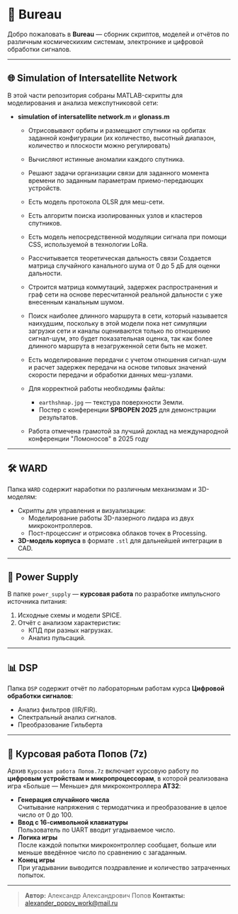 # 🚀 Bureau

Добро пожаловать в **Bureau** — сборник скриптов, моделей и отчётов по различным  космическихим системам, электронике и цифровой обработки сигналов.

---

## 🌐 Simulation of Intersatellite Network

В этой части репозитория собраны MATLAB-скрипты для моделирования и анализа межспутниковой сети:

- **simulation of intersatellite network.m** и **glonass.m**  
  - Отрисовывают орбиты и размещают спутники на орбитах заданной конфигурации (их количество, высотный диапазон, количество и плоскости можно регулировать)  
  - Вычисляют истинные аномалии каждого спутника.  
  - Решают задачи организации связи для заданного момента времени по заданным параметрам приемо-передающих устройств.
  - Есть модель протокола OLSR для меш-сети.
  - Есть алгоритм поиска изолированных узлов и кластеров спутников.
  - Есть модель непосредственной модуляции сигнала при помощи CSS, используемой в технологии LoRa.
  - Рассчитывается теоретическая дальность связи Создается матрица случайного канального шума от 0 до 5 дБ для оценки дальности.
  - Строится матрица коммутаций, задержек распространения и граф сети на основе пересчитанной реальной дальности с уже внесенным канальным шумом. 
  - Поиск наиболее длинного маршрута в сети, который называется наихудшим, поскольку в этой модели пока нет симуляции загрузки сети и каналы оцениваются только по отношению сигнал-шум, это будет показательная оценка, так как более длинного маршрута в незагруженной сети быть не может.
  - Есть моделирование передачи с учетом отношения сигнал-шум и расчет задержек передачи на основе типовых значений скорости передачи и обработки данных меш-узлами.

  - Для корректной работы необходимы файлы:
    - `earthshmap.jpg` — текстура поверхности Земли.
    - Постер с конференции **SPBOPEN 2025** для демонстрации результатов.
  - Работа отмечена грамотой за лучший доклад на международной конференции "Ломоносов" в 2025 году
---

## 🛠 WARD

Папка `WARD` содержит наработки по различным механизмам и 3D-моделям:

- Скрипты для управления и визуализации:
  - Моделирование работы 3D-лазерного лидара из двух микроконтроллеров.
  - Пост-процессинг и отрисовка облаков точек в Processing.
- **3D-модель корпуса** в формате `.stl` для дальнейшей интеграции в CAD.

---

## 🔌 Power Supply

В папке `power_supply` — **курсовая работа** по разработке импульсного источника питания:

1. Исходные схемы и модели SPICE.
2. Отчёт с анализом характеристик:
   - КПД при разных нагрузках.
   - Анализ пульсаций.
---

## 📊 DSP

Папка `DSP` содержит отчёт по лабораторным работам курса **Цифровой обработки сигналов**:

- Анализ фильтров (IIR/FIR).
- Спектральный анализ сигналов.
- Преобразование Гильберта

---

## 💾 Курсовая работа Попов (7z)

Архив `Курсовая работа Попов.7z` включает курсовую работу по **цифровым устройствам и микропроцессорам**, в которой реализована игра «Больше — Меньше» для микроконтроллера **AT32**:

- **Генерация случайного числа**  
  Считывание напряжения с термодатчика и преобразование в целое число от 0 до 100.
- **Ввод с 16-символьной клавиатуры**  
  Пользователь по UART вводит угадываемое число.
- **Логика игры**  
  После каждой попытки микроконтроллер сообщает, больше или меньше введённое число по сравнению с загаданным.
- **Конец игры**  
  При угадывании выводится поздравление и количество затраченных попыток.

---

> **Автор:** Александр Александрович Попов 
> **Контакты:** alexander_popov_work@mail.ru
